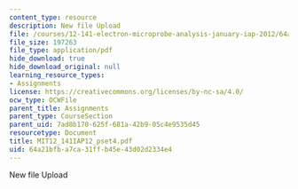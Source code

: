 ```yaml
---
content_type: resource
description: New file Upload
file: /courses/12-141-electron-microprobe-analysis-january-iap-2012/64a21bfba7ca31ffb45e43d02d2334e4_MIT12_141IAP12_pset4.pdf
file_size: 197263
file_type: application/pdf
hide_download: true
hide_download_original: null
learning_resource_types:
- Assignments
license: https://creativecommons.org/licenses/by-nc-sa/4.0/
ocw_type: OCWFile
parent_title: Assignments
parent_type: CourseSection
parent_uid: 7ad8b170-625f-681a-42b9-05c4e9535d45
resourcetype: Document
title: MIT12_141IAP12_pset4.pdf
uid: 64a21bfb-a7ca-31ff-b45e-43d02d2334e4
---
```

New file Upload